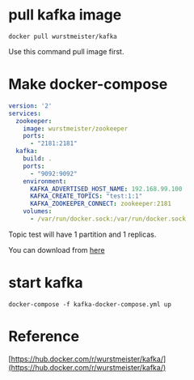 # pull kafka image
```shell
docker pull wurstmeister/kafka
```

Use this command pull image first.

# Make docker-compose
```yml
version: '2'
services:
  zookeeper:
    image: wurstmeister/zookeeper
    ports:
      - "2181:2181"
  kafka:
    build: .
    ports:
      - "9092:9092"
    environment:
      KAFKA_ADVERTISED_HOST_NAME: 192.168.99.100
      KAFKA_CREATE_TOPICS: "test:1:1"
      KAFKA_ZOOKEEPER_CONNECT: zookeeper:2181
    volumes:
      - /var/run/docker.sock:/var/run/docker.sock
```
Topic test will have 1 partition and 1 replicas.

You can download from [here](https://github.com/sabaao/CharlesLab/blob/master/kafka/docker-compose/kafka-docker-compose.yml)

# start kafka
```shell
docker-compose -f kafka-docker-compose.yml up
```

# Reference
[https://hub.docker.com/r/wurstmeister/kafka/](https://hub.docker.com/r/wurstmeister/kafka/)
